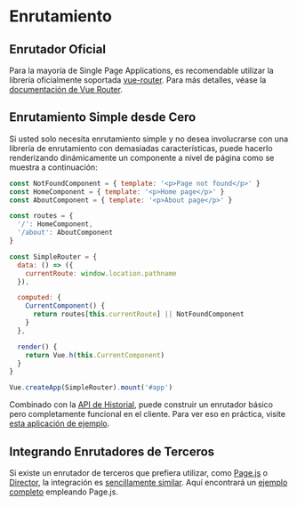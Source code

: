 # Enrutamiento

## Enrutador Oficial

Para la mayoría de Single Page Applications, es recomendable utilizar la librería oficialmente soportada [vue-router](https://github.com/vuejs/vue-router). Para más detalles, véase la [documentación de Vue Router](https://router.vuejs.org/).

## Enrutamiento Simple desde Cero

Si usted solo necesita enrutamiento simple y no desea involucrarse con una librería de enrutamiento con demasiadas características, puede hacerlo renderizando dinámicamente un componente a nivel de página como se muestra a continuación:

```js
const NotFoundComponent = { template: '<p>Page not found</p>' }
const HomeComponent = { template: '<p>Home page</p>' }
const AboutComponent = { template: '<p>About page</p>' }

const routes = {
  '/': HomeComponent,
  '/about': AboutComponent
}

const SimpleRouter = {
  data: () => ({
    currentRoute: window.location.pathname
  }),

  computed: {
    CurrentComponent() {
      return routes[this.currentRoute] || NotFoundComponent
    }
  },

  render() {
    return Vue.h(this.CurrentComponent)
  }
}

Vue.createApp(SimpleRouter).mount('#app')
```

Combinado con la [API de Historial](https://developer.mozilla.org/en-US/docs/Web/API/History_API/Working_with_the_History_API), puede construir un enrutador básico pero completamente funcional en el cliente. Para ver eso en práctica, visite [esta aplicación de ejemplo](https://github.com/phanan/vue-3.0-simple-routing-example).

## Integrando Enrutadores de Terceros

Si existe un enrutador de terceros que prefiera utilizar, como [Page.js](https://github.com/visionmedia/page.js) o [Director](https://github.com/flatiron/director), la integración es [sencillamente similar](https://github.com/phanan/vue-3.0-simple-routing-example/compare/master...pagejs). Aquí encontrará un [ejemplo completo](https://github.com/phanan/vue-3.0-simple-routing-example/tree/pagejs) empleando Page.js.
